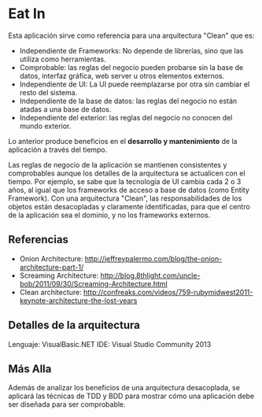 # Eat In

Esta aplicación sirve como referencia para una arquitectura "Clean" que es:
* Independiente de Frameworks: No depende de librerías, sino que las utiliza como herramientas.
* Comprobable: las reglas del negocio pueden probarse sin la base de datos, interfaz gráfica, web server u otros elementos externos.
* Independiente de UI: La UI puede reemplazarse por otra sin cambiar el resto del sistema.
* Independiente de la base de datos: las reglas del negocio no están atadas a una base de datos.
* Independiente del exterior: las reglas del negocio no conocen del mundo exterior.

Lo anterior produce beneficios en el __desarrollo y mantenimiento__ de la aplicación a través del tiempo.

Las reglas de negocio de la aplicación se mantienen consistentes y comprobables aunque los detalles de la arquitectura se actualicen con el tiempo. Por ejemplo, se sabe que la tecnología de UI cambia cada 2 o 3 años, al igual que los frameworks de acceso a base de datos (como Entity Framework). Con una arquitectura "Clean", las responsabilidades de los objetos están desacopladas y claramente identificadas, para que el centro de la aplicación sea el dominio, y no los frameworks externos.

## Referencias

* Onion Architecture: http://jeffreypalermo.com/blog/the-onion-architecture-part-1/
* Screaming Architecture: http://blog.8thlight.com/uncle-bob/2011/09/30/Screaming-Architecture.html
* Clean architecture: http://confreaks.com/videos/759-rubymidwest2011-keynote-architecture-the-lost-years

## Detalles de la arquitectura
Lenguaje: VisualBasic.NET
IDE: Visual Studio Community 2013

## Más Alla
Además de analizar los beneficios de una arquitectura desacoplada, se aplicará las técnicas de TDD y BDD para mostrar cómo una aplicación debe ser diseñada para ser comprobable. 
